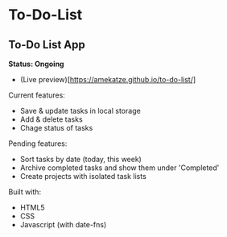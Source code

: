 # To-Do-List

## To-Do List App

**Status: Ongoing**

- (Live preview)[https://amekatze.github.io/to-do-list/]


Current features:
- Save & update tasks in local storage
- Add & delete tasks
- Chage status of tasks

Pending features:
- Sort tasks by date (today, this week)
- Archive completed tasks and show them under 'Completed'
- Create projects with isolated task lists 

Built with:
- HTML5
- CSS
- Javascript (with date-fns)